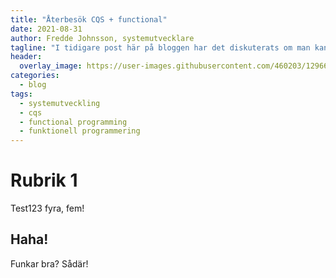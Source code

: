 ```yaml
---
title: "Återbesök CQS + functional"
date: 2021-08-31
author: Fredde Johnsson, systemutvecklare
tagline: "I tidigare post här på bloggen har det diskuterats om man kan sammanföra CQS-mönstret och koncepten inom funktionell programmering. I den här posten gör vi ett återbesök i ämnet, men den här gången i ett annat format. Text och kod finns i form av en Jupyter Notebook."
header:
  overlay_image: https://user-images.githubusercontent.com/460203/129669194-f0735264-cd67-4a06-a4f4-69a158199d18.jpg
categories:
  - blog
tags:
  - systemutveckling
  - cqs
  - functional programming
  - funktionell programmering
---
```

# Rubrik 1
Test123 fyra, fem!

## Haha!
Funkar bra?
Sådär!
